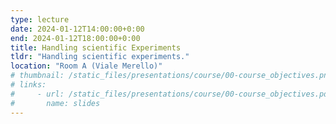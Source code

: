 ```yaml
---
type: lecture
date: 2024-01-12T14:00:00+0:00
end: 2024-01-12T18:00:00+0:00
title: Handling scientific Experiments
tldr: "Handling scientific experiments."
location: "Room A (Viale Merello)"
# thumbnail: /static_files/presentations/course/00-course_objectives.png
# links: 
#     - url: /static_files/presentations/course/00-course_objectives.pdf
#       name: slides
---
```


